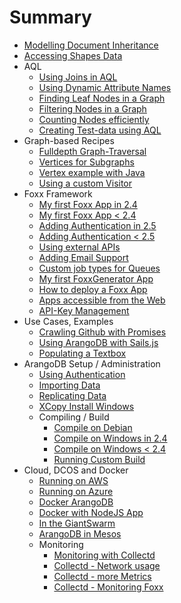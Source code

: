 # Summary
* [Modelling Document Inheritance](ModulDocumentInheritance.md)
* [Accessing Shapes Data](AccessingShapesData.md)
* AQL
  * [Using Joins in AQL](JoinsInAQL.md)
  * [Using Dynamic Attribute Names](UsingDynamicAttributeNames.md)
  * [Finding Leaf Nodes in a Graph](FindingLeafNodesGraph.md)
  * [Filtering Nodes in a Graph](FilteringNodesGraph.md)
  * [Counting Nodes efficiently](CountingNodesEfficientlyGraph.md)
  * [Creating Test-data using AQL](CreatingTestDataAQL.md)
* Graph-based Recipes
  * [Fulldepth Graph-Traversal](Fulldepth.md)
  * [Vertices for Subgraphs](FindingConnectedVerticesForSubgraphs.md)
  * [Vertex example with Java](JavaDriverGraphExampleVertex.md)
  * [Using a custom Visitor](UsingCustomVisitorFromNodeJs.md)
* Foxx Framework
  * [My first Foxx App in 2.4](FoxxFirstSteps.md)
  * [My first Foxx App &lt; 2.4](FoxxFirstStepsLegacy.md)
  * [Adding Authentication in 2.5](FoxxAuth.md)
  * [Adding Authentication &lt; 2.5](FoxxAuthLegacy.md)
  * [Using external APIs](MakingRequests.md)
  * [Adding Email Support](FoxxQueues.md)
  * [Custom job types for Queues](FoxxCustomQueueJobs.md)
  * [My first FoxxGenerator App](FoxxGeneratorFirstSteps.md)
  * [How to deploy a Foxx App](FoxxDeploy.md)
  * [Apps accessible from the Web](MakingFoxxAppAccessible.md)
  * [API-Key Management](FoxxApiKeys.md)
* Use Cases, Examples
  * [Crawling Github with Promises](CrawlingGithubPromises.md)
  * [Using ArangoDB with Sails.js](UsingArangoDBWithSailsJS.md)
  * [Populating a Textbox](PopulatingAnAutocompleteTextbox.md)
* ArangoDB Setup / Administration
  * [Using Authentication](UsingAuthentication.md)
  * [Importing Data](ImportingData.md)
  * [Replicating Data](ReplicatingData.md)
  * [XCopy Install Windows](XCopyInstallWindows.md)
  * Compiling / Build
    * [Compile on Debian](CompilingOnDebian.md)
    * [Compile on Windows in 2.4](CompilingUnderWindows.md)
    * [Compile on Windows &lt; 2.4](CompilingUnderWindowsLegacy.md)
    * [Running Custom Build](RunningCustomBuild.md)
* Cloud, DCOS and Docker
    * [Running on AWS](RunningOnAWS.md)
    * [Running on Azure](UsingArangoDBAzure.md)
    * [Docker ArangoDB](RunningInDockerContainer.md)
    * [Docker with NodeJS App](UsingArangoDBNodeJSDocker.md)
    * [In the GiantSwarm](UsingArangoDBInGiantSwarm.md)
    * [ArangoDB in Mesos](UsingArangoDBMesosphere.md)
  * Monitoring
    * [Monitoring with Collectd](MonitoringWithCollectd.md)
    * [Collectd - Network usage](MonitoringTrafficWithIPAccounting.md)
    * [Collectd - more Metrics](MonitoringOtherRelevantMetrics.md)
    * [Collectd - Monitoring Foxx](MonitoringFoxxApps.md)
